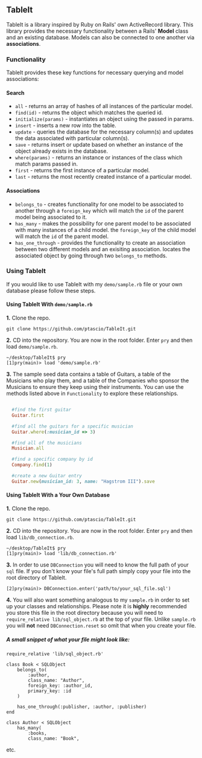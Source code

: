## TableIt

TableIt is a library inspired by Ruby on Rails' own ActiveRecord library. This library provides the necessary functionality between a Rails' **Model** class and an existing database. Models can also be connected to one another via **associations**.  

### Functionality
TableIt provides these key functions for necessary querying and model associations:

#### Search

* `all` - returns an array of hashes of all instances of the particular model.
* `find(id)` - returns the object which matches the queried id.
* `initialize(params)` - instantiates an object using the passed in params.
* `insert` - inserts a new row into the table.
* `update` - queries the database for the necessary column(s) and updates the data associated with particular column(s).
* `save` - returns insert or update based on whether an instance of the object already exists in the database.
* `where(params)` - returns an instance or instances of the class which match params passed in.
* `first` - returns the first instance of a particular model.
* `last` - returns the most recently created instance of a particular model.

#### Associations

* `belongs_to` - creates functionality for one model to be associated to another through a `foreign_key` which will match the `id` of the parent model being associated to it.
* `has_many` - makes the possibility for one parent model to be associated with many instances of a child model. the `foreign_key` of the child model will match the `id` of the parent model.
* `has_one_through` - provides the functionality to create an association between two different models and an exisiting association. locates the associated object by going through two `belongs_to` methods.

### Using TableIt
If you would like to use TableIt with my `demo/sample.rb` file or your own database please follow these steps.

#### Using TableIt With `demo/sample.rb`
**1.** Clone the repo.
```
git clone https://github.com/ptascio/TableIt.git
```

**2.** CD into the repository. You are now in the root folder. Enter `pry` and then load `demo/sample.rb`.
```
~/desktop/TableIt$ pry
[1]pry(main)> load 'demo/sample.rb'
```

**3.** The sample seed data contains a table of Guitars, a table of the Musicians who play them, and a table of the Companies who sponsor the Musicians to ensure they keep using their instruments. You can use the methods listed above in `Functionality` to explore these relationships.

```` ruby

  #find the first guitar
  Guitar.first

  #find all the guitars for a specific musician
  Guitar.where(:musician_id => 3)

  #find all of the musicians
  Musician.all

  #find a specific company by id
  Company.find(1)

  #create a new Guitar entry
  Guitar.new(musician_id: 3, name: "Hagstrom III").save
````

#### Using TableIt With a Your Own Database
**1.** Clone the repo.
```
git clone https://github.com/ptascio/TableIt.git
```

**2.** CD into the repository. You are now in the root folder. Enter `pry` and then load `lib/db_connection.rb`.
```
~/desktop/TableIt$ pry
[1]pry(main)> load 'lib/db_connection.rb'
```

**3.** In order to use `DBConnection` you will need to know the full path of your `sql` file. If you don't know your file's full path simply copy your file into the root directory of TableIt.

```
[2]pry(main)> DBConnection.enter('path/to/your_sql_file.sql')
```

**4.** You will also want something analogous to my `sample.rb` in order to set up your classes and relationships. Please note it is **highly** recommended you store this file in the root directory because you will need to `require_relative lib/sql_object.rb` at the top of your file. Unlike `sample.rb` you will **not** need `DBConnection.reset` so omit that when you create your file.

##### A small snippet of what your file might look like:

```
require_relative 'lib/sql_object.rb'

class Book < SQLObject
	belongs_to(
		:author,
		class_name: "Author",
		foreign_key: :author_id,
		primary_key: :id
	)

	has_one_through(:publisher, :author, :publisher)
end

class Author < SQLObject
	has_many(
		:books,
		class_name: "Book",

```
etc.

